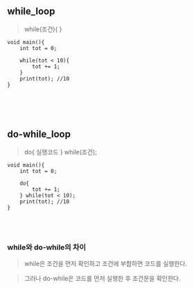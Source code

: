 ## while_loop
> while(조건){ }
```
void main(){
    int tot = 0;
    
    while(tot < 10){
        tot += 1;
    }
    print(tot); //10
}
```
<br><br><br>

## do-while_loop
> do{ 실행코드 } while(조건);
```
void main(){
    int tot = 0;
    
    do{
        tot += 1;
    } while(tot < 10);
    print(tot); //10
}
```
<br><br>

### while와 do-while의 차이
> while은 조건을 먼저 확인하고 조건에 부합하면 코드를 실행한다. <br>

> 그러나 do-while은 코드를 먼저 실행한 후 조건문을 확인한다.
